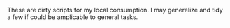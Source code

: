 These are dirty scripts for my local consumption. I may generelize and tidy a few if could be amplicable to general tasks. 
